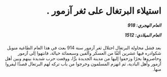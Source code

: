 <h1 dir="rtl">استيلاء البرتغال على ثغر آزمور .</h1>

<h5 dir="rtl">العام الهجري:  918

العام الميلادي: 1512

</h5>

<p dir="rtl">بعد فشل محاولة البرتغال احتلال ثغر آزمور سنة 914 بعث في هذا العام الطاغية منويل شكوادره فيها عشرين ألفًا من العسكر وألفين وسبعمائة خيالة، فانتهوا إلى آزمور وحاصروها بحرًا وزحفوا إليها من مدينة الجديدة برًّا، ووقعت حرب شديدة بينهم وبين أهل آزمور وأهل البادية، ثم انهزم المسلمون وخرجوا من باب تركه لهم البرتغال قصدًا ليفروا منها.</p></br>
